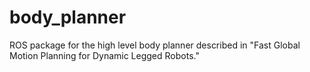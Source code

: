 # body_planner
ROS package for the high level body planner described in "Fast Global Motion Planning for Dynamic Legged Robots."
